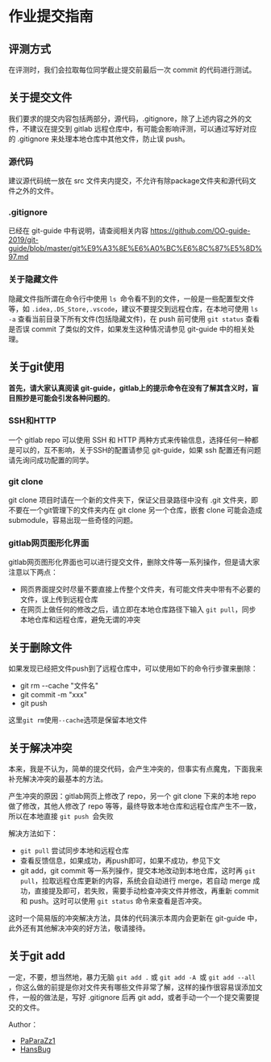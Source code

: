 # 作业提交指南

## 评测方式

在评测时，我们会拉取每位同学截止提交前最后一次 commit 的代码进行测试。

## 关于提交文件

我们要求的提交内容包括两部分，源代码，.gitignore，除了上述内容之外的文件，不建议在提交到 gitlab 远程仓库中，有可能会影响评测，可以通过写好对应的 .gitignore 来处理本地仓库中其他文件，防止误 push。

### 源代码

建议源代码统一放在 src 文件夹内提交，不允许有除package文件夹和源代码文件之外的文件。

### .gitignore

已经在 git-guide 中有说明，请查阅相关内容 https://github.com/OO-guide-2019/git-guide/blob/master/git%E9%A3%8E%E6%A0%BC%E6%8C%87%E5%8D%97.md

### 关于隐藏文件

隐藏文件指所谓在命令行中使用 `ls `命令看不到的文件，一般是一些配置型文件等，如 `.idea,.DS_Store,.vscode`，建议不要提交到远程仓库，在本地可使用 `ls -a` 查看当前目录下所有文件(包括隐藏文件)，在 push 前可使用 `git status` 查看是否误 commit 了类似的文件，如果发生这种情况请参见 git-guide 中的相关处理。 

## 关于git使用

**首先，请大家认真阅读 git-guide，gitlab上的提示命令在没有了解其含义时，盲目照抄是可能会引发各种问题的**。

### SSH和HTTP

一个 gitlab repo 可以使用 SSH 和 HTTP 两种方式来传输信息，选择任何一种都是可以的，互不影响，关于SSH的配置请参见 git-guide，如果 ssh 配置还有问题请先询问成功配置的同学。

### git clone

git clone 项目时请在一个新的文件夹下，保证父目录路径中没有 .git 文件夹，即不要在一个git管理下的文件夹内在 git clone 另一个仓库，嵌套 clone 可能会造成submodule，容易出现一些奇怪的问题。

### gitlab网页图形化界面

gitlab网页图形化界面也可以进行提交文件，删除文件等一系列操作，但是请大家注意以下两点：

- 网页界面提交时尽量不要直接上传整个文件夹，有可能文件夹中带有不必要的文件，误上传到远程仓库
- 在网页上做任何的修改之后，请立即在本地仓库路径下输入 `git pull`，同步本地仓库和远程仓库，避免无谓的冲突

## 关于删除文件

如果发现已经把文件push到了远程仓库中，可以使用如下的命令行步骤来删除：

- git rm --cache "文件名"
- git commit -m "xxx"
- git push

这里`git rm`使用`--cache`选项是保留本地文件

## 关于解决冲突

本来，我是不认为，简单的提交代码，会产生冲突的，但事实有点魔鬼，下面我来补充解决冲突的最基本的方法。

产生冲突的原因：gitlab网页上修改了 repo，另一个 git clone 下来的本地 repo 做了修改，其他人修改了 repo 等等，最终导致本地仓库和远程仓库产生不一致，所以在本地直接 `git push `会失败

解决方法如下：

- `git pull` 尝试同步本地和远程仓库
- 查看反馈信息，如果成功，再push即可，如果不成功，参见下文
- git add，git commit 等一系列操作，提交本地改动到本地仓库，这时再 `git pull`，拉取远程仓库更新的内容，系统会自动进行 merge，若自动 merge 成功，直接提及即可，若失败，需要手动检查冲突文件并修改，再重新 commit 和 push。这时可以使用 `git status` 命令来查看是否冲突。

这时一个简易版的冲突解决方法，具体的代码演示本周内会更新在 git-guide 中，此外还有其他解决冲突的好方法，敬请接待。

## 关于git add

一定，不要，想当然地，暴力无脑 `git add .` 或 `git add -A `或 `git add --all` ，你这么做的前提是你对文件夹有哪些文件非常了解，这样的操作很容易误添加文件，一般的做法是，写好 .gitignore 后再 git add，或者手动一个一个提交需要提交的文件。



Author：

* [PaParaZz1](mailto:niuyazhe@buaa.edu.cn)
* [HansBug](mailto:hansbug@questionor.cn)

